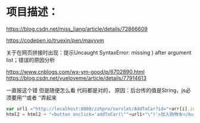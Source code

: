 # 项目描述：
https://blog.csdn.net/miss_liang/article/details/72866609

https://codepen.io/truexin/pen/mavvvm


关于在网页拼接时出现：提示Uncaught SyntaxError: missing ) after argument list；错误的原因分析

https://www.cnblogs.com/wx-ym-good/p/6702890.html
https://blog.csdn.net/yueloveme/article/details/77914613


一直报这个错 但是随便怎么看 代码都是对的， 
原因：后台传的值是String，js必须要用“”或者 ‘’弄起来
```js
var url1 ="http://localhost:8080/zzhpro/servlet/AddToCar?id="+arr[i].id; 
html2 = html2 + "<button onclick='addToCar(\""+url1+"\")'>加入购物车</button></div>";
```
